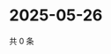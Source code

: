 # 2025-05-26

共 0 条

<!-- BEGIN ZHIHUVIDEO -->
<!-- 最后更新时间 Mon May 26 2025 01:09:01 GMT+0800 (China Standard Time) -->

<!-- END ZHIHUVIDEO -->
